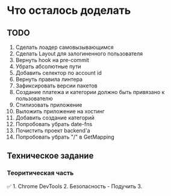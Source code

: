 # Что осталось доделать

## TODO
1. Сделать лоадер самовызывающимся
2. Сделать Layout для залогиненного пользователя
3. Вернуть hook на pre-commit
4. Убрать абсолютные пути
5. Добавить селектор по account id
6. Вернуть правила линтера
7. Зафиксировать версии пакетов
8. Создание платежа и категории должно быть привязано к пользователю
9. Стилизовать приложение
10. Выложить приложение на хостинг
11. Добавить создание категорий
12. Попробовать убрать date-fns
13. Почистить проект backend'а
14. Попробовать убрать "/" в GetMapping

## Техническое задание
### Теоритическая часть
:white_check_mark: 1. Chrome DevTools
2. Безопасность - Подучить
3. 